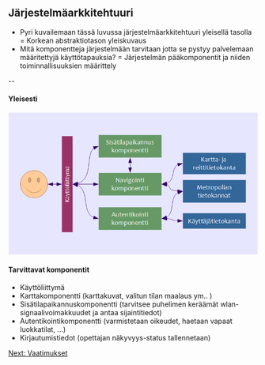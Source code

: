##  Järjestelmäarkkitehtuuri

* Pyri kuvailemaan tässä luvussa järjestelmäarkkitehtuuri yleisellä tasolla
= Korkean abstraktiotason yleiskuvaus
* Mitä komponentteja järjestelmään tarvitaan jotta se pystyy palvelemaan määritettyjä käyttötapauksia?
= Järjestelmän pääkomponentit ja niiden toiminnallisuuksien määrittely 

-- 

#### Yleisesti

![jarjestelma_arkkitehtuuri](j_arkkitehtuuri.png)

#### Tarvittavat komponentit

* Käyttöliittymä
* Karttakomponentti (karttakuvat, valitun tilan maalaus ym.. )
* Sisätilapaikannuskomponentti (tarvitsee puhelimen keräämät wlan-signaalivoimakkuudet ja antaa sijaintitiedot)
* Autentikointikomponentti (varmistetaan oikeudet, haetaan vapaat luokkatilat, ...)
* Kirjautumistiedot (opettajan näkyvyys-status tallennetaan)

[Next: Vaatimukset](https://github.com/sannakas/ohjelmistotuotanto_2014_rakenne/blob/master/5_vaatimukset.md)